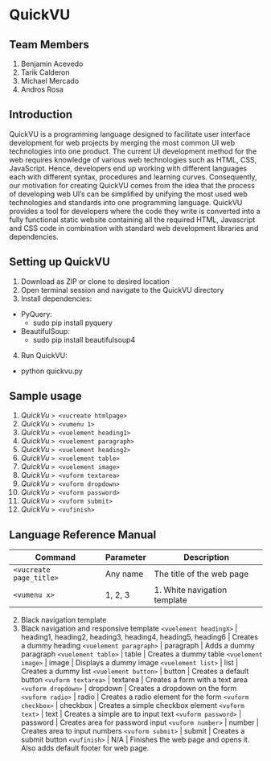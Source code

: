 # QuickVU

## Team Members

1. Benjamin Acevedo
2. Tarik Calderon
3. Michael Mercado
4. Andros Rosa

## Introduction

QuickVU is a programming language designed to facilitate user interface development for web projects by merging the most common UI web technologies into one product. The current UI development method for the web requires knowledge of various web technologies such as HTML, CSS, JavaScript. Hence, developers end up working with different languages each with different syntax, procedures and learning curves. Consequently, our motivation for creating QuickVU comes from the idea that the process of developing web UI’s can be simplified by unifying the most used web technologies and standards into one programming language. QuickVU provides a tool for developers where the code they write is converted into a fully functional static website containing all the required HTML, Javascript and CSS code in combination with standard web development libraries and dependencies.

## Setting up QuickVU

1. Download as ZIP or clone to desired location
2. Open terminal session and navigate to the QuickVU directory
3. Install dependencies:
  * PyQuery:
    - sudo pip install pyquery
  * BeautifulSoup:
    - sudo pip install beautifulsoup4
4. Run QuickVU:
  * python quickvu.py

## Sample usage

1. *QuickVu* `> <vucreate htmlpage>`
2. *QuickVu* `> <vumenu 1>`
3. *QuickVu* `> <vuelement heading1>`
4. *QuickVu* `> <vuelement paragraph>`
5. *QuickVu* `> <vuelement heading2>`
6. *QuickVu* `> <vuelement table>`
7. *QuickVu* `> <vuelement image>`
8. *QuickVu* `> <vuform textarea>`
9. *QuickVu* `> <vuform dropdown>`
10.	*QuickVu* `> <vuform password>`
11.	*QuickVu* `> <vuform submit>`
12.	*QuickVu* `> <vufinish>`

## Language Reference Manual

Command | Parameter | Description
------- | --------- | ----------
`<vucreate page_title>` | Any name | The title of the web page
`<vumenu x>` | 1, 2, 3 | 1. White navigation template
2. Black navigation template
3. Black navigation and responsive template
`<vuelement headingX>` | heading1, heading2, heading3, heading4, heading5, heading6 | Creates a dummy heading
`<vuelement paragraph>` | paragraph | Adds a dummy paragraph
`<vuelement table>` | table | Creates a dummy table
`<vuelement image>` | image | Displays a dummy image
`<vuelement list>` | list | Creates a dummy list
`<vuelement button>` | button | Creates a default button
`<vuform textarea>` | textarea | Creates a form with a text area
`<vuform dropdown>` | dropdown | Creates a dropdown on the form
`<vuform radio>` | radio | Creates a radio element for the form
`<vuform checkbox>` | checkbox | Creates a simple checkbox element
`<vuform text>` | text | Creates a simple are to input text
`<vuform password>` | password | Creates area for password input
`<vuform number>` | number | Creates area to input numbers
`<vuform submit>` | submit | Creates a submit button
`<vufinish>` | N/A | Finishes the web page and opens it. Also adds default footer for web page.
